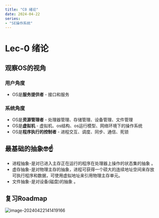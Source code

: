 ```yaml
---
title: "C0 绪论"
date: 2024-04-22
series: 
- "SE操作系统"
---
```


# Lec-0 绪论

## 观察OS的视角

### 用户角度

- OS是**服务提供者** - 接口和服务

### 系统角度

- OS是**资源管理者** - 处理器管理、存储管理、设备管理、文件管理
- OS是**虚拟机** - 虚拟机、os结构、os运行模型、网络环境下的操作系统
- OS是**程序执行的控制者** - 进程交互、调度、同步、通信、死锁

## 最基础的抽象🤓☝️

- 进程抽象-是对已进入主存正在运行的程序在处理器上操作的状态集的抽象 。
- 虚存抽象-是对物理主存的抽象，进程可获得一个硕大的连续地址空间来存放可执行程序和数据，可使用虚拟地址来引用物理主存单元。
- 文件抽象-是对设备(磁盘)的抽象 。

## 复习Roadmap

![image-20240422141419166](https://runzblog.oss-cn-hangzhou.aliyuncs.com/postimg/202409271716735.png)